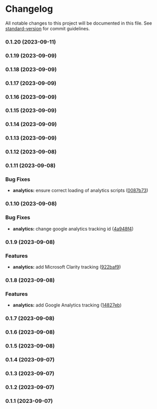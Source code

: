 # Changelog

All notable changes to this project will be documented in this file. See [standard-version](https://github.com/conventional-changelog/standard-version) for commit guidelines.

### 0.1.20 (2023-09-11)

### 0.1.19 (2023-09-09)

### 0.1.18 (2023-09-09)

### 0.1.17 (2023-09-09)

### 0.1.16 (2023-09-09)

### 0.1.15 (2023-09-09)

### 0.1.14 (2023-09-09)

### 0.1.13 (2023-09-09)

### 0.1.12 (2023-09-08)

### 0.1.11 (2023-09-08)


### Bug Fixes

* **analytics:** ensure correct loading of analytics scripts ([0087b73](https://github.com/careplace-github/marketplace-web/commit/0087b731f9a1ab13f3887136e8a20d40501997d6))

### 0.1.10 (2023-09-08)


### Bug Fixes

* **analytics:** change google analytics tracking id ([4a948f4](https://github.com/careplace-github/marketplace-web/commit/4a948f42e387c9c506536670819e2478ec1e1613))

### 0.1.9 (2023-09-08)


### Features

* **analytics:** add Microsoft Clarity tracking ([922baf9](https://github.com/careplace-github/marketplace-web/commit/922baf92b7c34785b8d2cc5b96f9671571dfedd3))

### 0.1.8 (2023-09-08)


### Features

* **analytics:** add Google Analytics tracking ([14827eb](https://github.com/careplace-github/marketplace-web/commit/14827eb861a0cdae055a5009284d93eb8458dcc5))

### 0.1.7 (2023-09-08)

### 0.1.6 (2023-09-08)

### 0.1.5 (2023-09-08)

### 0.1.4 (2023-09-07)

### 0.1.3 (2023-09-07)

### 0.1.2 (2023-09-07)

### 0.1.1 (2023-09-07)
